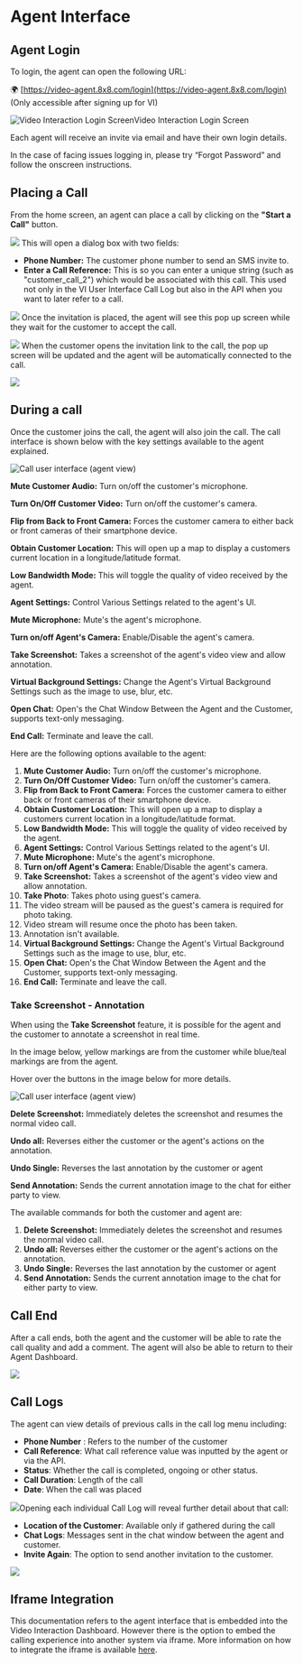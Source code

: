 # Agent Interface

## Agent Login

To login, the agent can open the following URL:  

🌍 [https://video-agent.8x8.com/login](https://video-agent.8x8.com/login) (Only accessible after signing up for VI)

![Video Interaction Login Screen](../images/ba145a6-image.png)Video Interaction Login Screen

Each agent will receive an invite via email and have their own login details.  

In the case of facing issues logging in, please try “Forgot Password” and follow the onscreen instructions.

## Placing a Call

From the home screen, an agent can place a call by clicking on the **"Start a Call"** button.

![](../images/0ffff5851a00b396b69d2db18ff693f289cea8a4fd62c240d8c18613b8668290-Animation-ezgif.com-speed.gif)
This will open a dialog box with two fields:

- **Phone Number:** The customer phone number to send an SMS invite to.
- **Enter a Call Reference:** This is so you can enter a unique string (such as "customer_call_2") which would be associated with this call. This used not only in the VI User Interface Call Log but also in the API when you want to later refer to a call.

![](../images/974c40411373e4edc61bdca2417e6ffec00dfde0ceb169a93f0f4cdd7145b73e-Screenshot_2025-06-25_at_9.53.53_AM.png)
Once the invitation is placed, the agent will see this pop up screen while they wait for the customer to accept the call.

![](../images/523cb10ae9c03fb429c6849c5a323608813bed0179b82faac3c584f836177bcd-Screenshot_2025-06-25_at_9.59.59_AM.png)
When the customer opens the invitation link to the call, the pop up screen will be updated and the agent will be automatically connected to the call.

![](../images/b8f48665f00bfd6de8fe5d40f90ca6f240b86a93eb819d7199e260d0c6846400-Screenshot_2025-06-25_at_10.29.08_AM.png)

## During a call

Once the customer joins the call, the agent will also join the call. The call interface is shown below with the key settings available to the agent explained.

![Call user interface (agent view)](../images/5b1cda5ad3e1c9b948043d91198d55f144c2ea570d5ba77c67c63dabd12dc13c-Screenshot_2025-06-25_at_1.02.26_PM_2.png)

**Mute Customer Audio:** Turn on/off the customer's microphone.

**Turn On/Off Customer Video:** Turn on/off the customer's camera.

**Flip from Back to Front Camera:** Forces the customer camera to either back or front cameras of their smartphone device.

**Obtain Customer Location:** This will open up a map to display a customers current location in a longitude/latitude format.

**Low Bandwidth Mode:** This will toggle the quality of video received by the agent.

**Agent Settings:** Control Various Settings related to the agent's UI.

**Mute Microphone:** Mute's the agent's microphone.

**Turn on/off Agent's Camera:** Enable/Disable the agent's camera.

**Take Screenshot:** Takes a screenshot of the agent's video view and allow annotation.

**Virtual Background Settings:** Change the Agent's Virtual Background Settings such as the image to use, blur, etc.

**Open Chat:** Open's the Chat Window Between the Agent and the Customer, supports text-only messaging.

**End Call:** Terminate and leave the call.

Here are the following options available to the agent:

1. **Mute Customer Audio:** Turn on/off the customer's microphone.
2. **Turn On/Off Customer Video:** Turn on/off the customer's camera.
3. **Flip from Back to Front Camera:** Forces the customer camera to either back or front cameras of their smartphone device.
4. **Obtain Customer Location:** This will open up a map to display a customers current location in a longitude/latitude format.
5. **Low Bandwidth Mode:** This will toggle the quality of video received by the agent.
6. **Agent Settings:** Control Various Settings related to the agent's UI.
7. **Mute Microphone:** Mute's the agent's microphone.
8. **Turn on/off Agent's Camera:** Enable/Disable the agent's camera.
9. **Take Screenshot:** Takes a screenshot of the agent's video view and allow annotation.
10. **Take Photo**: Takes photo using guest's camera.
 1. The video stream will be paused as the guest's camera is required for photo taking.
 2. Video stream will resume once the photo has been taken.
 3. Annotation isn't available.
11. **Virtual Background Settings:** Change the Agent's Virtual Background Settings such as the image to use, blur, etc.
12. **Open Chat:** Open's the Chat Window Between the Agent and the Customer, supports text-only messaging.
13. **End Call:** Terminate and leave the call.

### Take Screenshot - Annotation

When using the **Take Screenshot** feature, it is possible for the agent and the customer to annotate a screenshot in real time.

In the image below, yellow markings are from the customer while blue/teal markings are from the agent.

Hover over the buttons in the image below for more details.

![Call user interface (agent view)](../images/431775971412b07839cfeae9e173560783cffce2cdd5d894d98ef25bffba381e-Screenshot_2025-06-25_at_3.22.19_PM.png)

**Delete Screenshot:** Immediately deletes the screenshot and resumes the normal video call.

**Undo all:** Reverses either the customer or the agent's actions on the annotation.

**Undo Single:** Reverses the last annotation by the customer or agent

**Send Annotation:** Sends the current annotation image to the chat for either party to view.

The available commands for both the customer and agent are:

1. **Delete Screenshot:** Immediately deletes the screenshot and resumes the normal video call.
2. **Undo all:** Reverses either the customer or the agent's actions on the annotation.
3. **Undo Single:** Reverses the last annotation by the customer or agent
4. **Send Annotation:** Sends the current annotation image to the chat for either party to view.

## Call End

After a call ends, both the agent and the customer will be able to rate the call quality and add a comment. The agent will also be able to return to their Agent Dashboard.

![](../images/b64db48c7c7c4e349565ec979c9fdc9b0d9923e7ffb061d19656d38086bf3e73-Screenshot_2025-07-03_at_5.40.08_PM.png)

## Call Logs

The agent can view details of previous calls in the call log menu including:

- **Phone Number** : Refers to the number of the customer
- **Call Reference**: What call reference value was inputted by the agent or via the API.
- **Status**: Whether the call is completed, ongoing or other status.
- **Call Duration**: Length of the call
- **Date**: When the call was placed

![](../images/c5f73e1-image.png)Opening each individual Call Log will reveal further detail about that call:

- **Location of the Customer**: Available only if gathered during the call
- **Chat Logs**: Messages sent in the chat window between the agent and customer.
- **Invite Again**: The option to send another invitation to the customer.

![](../images/8e71bea-image.png)

## Iframe Integration

This documentation refers to the agent interface that is embedded into the Video Interaction Dashboard. However there is the option to embed the calling experience into another system via iframe. More information on how to integrate the iframe is available [here](/connect/reference/iframe-integration).
